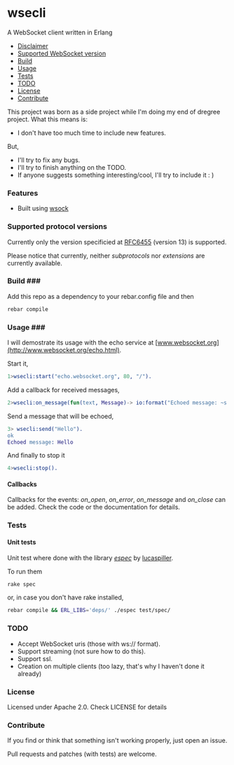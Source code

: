 wsecli
======

A WebSocket client written in Erlang

* [Disclaimer](#disclaimer)
* [Supported WebSocket version](#versions)
* [Build](#build)
* [Usage](#usage)
* [Tests](#tests)
* [TODO](#todo)
* [License](#license)
* [Contribute](#contribute)

This project was born as a side project while I'm doing my end of dregree project. What this means is:

  * I don't have too much time to include new features.

But,

  * I'll try to fix any bugs.
  * I'll try to finish anything on the TODO.
  * If anyone suggests something interesting/cool, I'll try to include it : )

### Features <a name="features"> ###
  * Built using [wsock](https://github.com/madtrick/wsock)

### Supported protocol versions <a name="versions"/> ###
Currently only the version specificied at [RFC6455](http://tools.ietf.org/html/rfc6455) (version 13) is supported.

Please notice that currently, neither _subprotocols_ nor _extensions_ are currently available.

### Build <a name="build">###

Add this repo as a dependency to your rebar.config file and then

  ```bash
  rebar compile
  ```

### Usage <a name="usage">###

I will demostrate its usage with the echo service at [www.websocket.org](http://www.websocket.org/echo.html).


Start it,


  ```erlang
  1>wsecli:start("echo.websocket.org", 80, "/").
  ```

Add a callback for received messages,

  ```erlang
  2>wsecli:on_message(fun(text, Message)-> io:format("Echoed message: ~s ~n", [Message]) end).
  ```

Send a message that will be echoed,

  ```erlang
  3> wsecli:send("Hello").
  ok
  Echoed message: Hello
  ```

And finally to stop it

  ```erlang
  4>wsecli:stop().
  ```

#### Callbacks

Callbacks for the events: *on_open*, *on_error*, *on_message* and *on_close* can be added. Check the code or the documentation for details.

### Tests <a name="tests">

#### Unit tests

Unit test where done with the library [_espec_](https://github.com/lucaspiller/espec) by [lucaspiller](https://github.com/lucaspiller).

 To run them

  ```bash
  rake spec
  ```
  or, in case you don't have rake installed,

  ```bash
  rebar compile && ERL_LIBS='deps/' ./espec test/spec/
  ```

### TODO <a name="todo">

* Accept WebSocket uris (those with ws:// format).
* Support streaming (not sure how to do this).
* Support ssl.
* Creation on multiple clients (too lazy, that's why I haven't done it already)


### License <a name="installation">

Licensed under Apache 2.0. Check LICENSE for details

### Contribute <a name="contribute">

If you find or think that something isn't working properly, just open an issue.

Pull requests and patches (with tests) are welcome.
